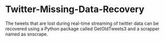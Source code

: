 # Twitter-Missing-Data-Recovery
The tweets that are lost during real-time streaming of twitter data can be recovered using a Python package called GetOldTweets3 and a scrapper named as snscrape. 
